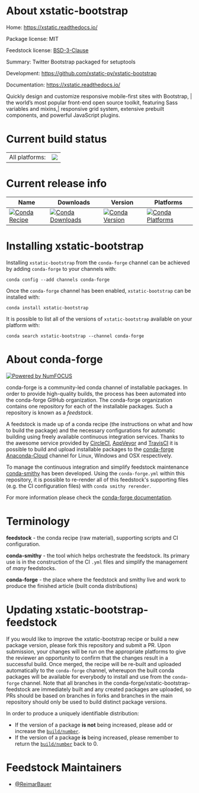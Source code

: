 About xstatic-bootstrap
=======================

Home: https://xstatic.readthedocs.io/

Package license: MIT

Feedstock license: [BSD-3-Clause](https://github.com/conda-forge/xstatic-bootstrap-feedstock/blob/master/LICENSE.txt)

Summary: Twitter Bootstrap packaged for setuptools

Development: https://github.com/xstatic-py/xstatic-bootstrap

Documentation: https://xstatic.readthedocs.io/

Quickly design and customize responsive mobile-first sites with Bootstrap, |
the world’s most popular front-end open source toolkit, featuring Sass variables and mixins,|
responsive grid system, extensive prebuilt components, and powerful JavaScript plugins.


Current build status
====================


<table><tr><td>All platforms:</td>
    <td>
      <a href="https://dev.azure.com/conda-forge/feedstock-builds/_build/latest?definitionId=10939&branchName=master">
        <img src="https://dev.azure.com/conda-forge/feedstock-builds/_apis/build/status/xstatic-bootstrap-feedstock?branchName=master">
      </a>
    </td>
  </tr>
</table>

Current release info
====================

| Name | Downloads | Version | Platforms |
| --- | --- | --- | --- |
| [![Conda Recipe](https://img.shields.io/badge/recipe-xstatic--bootstrap-green.svg)](https://anaconda.org/conda-forge/xstatic-bootstrap) | [![Conda Downloads](https://img.shields.io/conda/dn/conda-forge/xstatic-bootstrap.svg)](https://anaconda.org/conda-forge/xstatic-bootstrap) | [![Conda Version](https://img.shields.io/conda/vn/conda-forge/xstatic-bootstrap.svg)](https://anaconda.org/conda-forge/xstatic-bootstrap) | [![Conda Platforms](https://img.shields.io/conda/pn/conda-forge/xstatic-bootstrap.svg)](https://anaconda.org/conda-forge/xstatic-bootstrap) |

Installing xstatic-bootstrap
============================

Installing `xstatic-bootstrap` from the `conda-forge` channel can be achieved by adding `conda-forge` to your channels with:

```
conda config --add channels conda-forge
```

Once the `conda-forge` channel has been enabled, `xstatic-bootstrap` can be installed with:

```
conda install xstatic-bootstrap
```

It is possible to list all of the versions of `xstatic-bootstrap` available on your platform with:

```
conda search xstatic-bootstrap --channel conda-forge
```


About conda-forge
=================

[![Powered by NumFOCUS](https://img.shields.io/badge/powered%20by-NumFOCUS-orange.svg?style=flat&colorA=E1523D&colorB=007D8A)](http://numfocus.org)

conda-forge is a community-led conda channel of installable packages.
In order to provide high-quality builds, the process has been automated into the
conda-forge GitHub organization. The conda-forge organization contains one repository
for each of the installable packages. Such a repository is known as a *feedstock*.

A feedstock is made up of a conda recipe (the instructions on what and how to build
the package) and the necessary configurations for automatic building using freely
available continuous integration services. Thanks to the awesome service provided by
[CircleCI](https://circleci.com/), [AppVeyor](https://www.appveyor.com/)
and [TravisCI](https://travis-ci.com/) it is possible to build and upload installable
packages to the [conda-forge](https://anaconda.org/conda-forge)
[Anaconda-Cloud](https://anaconda.org/) channel for Linux, Windows and OSX respectively.

To manage the continuous integration and simplify feedstock maintenance
[conda-smithy](https://github.com/conda-forge/conda-smithy) has been developed.
Using the ``conda-forge.yml`` within this repository, it is possible to re-render all of
this feedstock's supporting files (e.g. the CI configuration files) with ``conda smithy rerender``.

For more information please check the [conda-forge documentation](https://conda-forge.org/docs/).

Terminology
===========

**feedstock** - the conda recipe (raw material), supporting scripts and CI configuration.

**conda-smithy** - the tool which helps orchestrate the feedstock.
                   Its primary use is in the construction of the CI ``.yml`` files
                   and simplify the management of *many* feedstocks.

**conda-forge** - the place where the feedstock and smithy live and work to
                  produce the finished article (built conda distributions)


Updating xstatic-bootstrap-feedstock
====================================

If you would like to improve the xstatic-bootstrap recipe or build a new
package version, please fork this repository and submit a PR. Upon submission,
your changes will be run on the appropriate platforms to give the reviewer an
opportunity to confirm that the changes result in a successful build. Once
merged, the recipe will be re-built and uploaded automatically to the
`conda-forge` channel, whereupon the built conda packages will be available for
everybody to install and use from the `conda-forge` channel.
Note that all branches in the conda-forge/xstatic-bootstrap-feedstock are
immediately built and any created packages are uploaded, so PRs should be based
on branches in forks and branches in the main repository should only be used to
build distinct package versions.

In order to produce a uniquely identifiable distribution:
 * If the version of a package **is not** being increased, please add or increase
   the [``build/number``](https://conda.io/docs/user-guide/tasks/build-packages/define-metadata.html#build-number-and-string).
 * If the version of a package **is** being increased, please remember to return
   the [``build/number``](https://conda.io/docs/user-guide/tasks/build-packages/define-metadata.html#build-number-and-string)
   back to 0.

Feedstock Maintainers
=====================

* [@ReimarBauer](https://github.com/ReimarBauer/)

